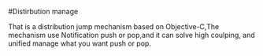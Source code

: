 #Distirbution manage

That is a distribution jump mechanism based on Objective-C,The mechanism use Notification push or pop,and it can solve high coulping, and unified manage what you want push or pop.
